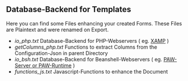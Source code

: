 ## Database-Backend for Templates

Here you can find some Files enhancing your created Forms. 
These Files are Plaintext and were renamed on Export.

* *io_php.txt* Database-Backend for PHP-Webservers ( eg. [XAMP](http://www.apachefriends.org/en/xampp.html) )
* *getColumns_php.txt* Functions to extract Columns from the Configuration-Json in parent Directory
* *io_bsh.txt* Database-Backend for Beanshell-Webservers ( eg. [PAW-Server or PAW-Runtime](http://paw-android.fun2code.de) )
* *functions_js.txt* Javascript-Functions to enhance the Document
